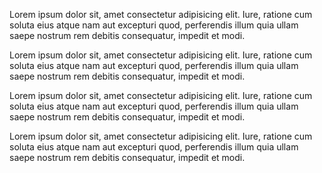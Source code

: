 Lorem ipsum dolor sit, amet consectetur adipisicing elit. Iure, ratione cum soluta eius atque nam aut excepturi quod, perferendis illum quia ullam saepe nostrum rem debitis consequatur, impedit et modi.


Lorem ipsum dolor sit, amet consectetur adipisicing elit. Iure, ratione cum soluta eius atque nam aut excepturi quod, perferendis illum quia ullam saepe nostrum rem debitis consequatur, impedit et modi.


Lorem ipsum dolor sit, amet consectetur adipisicing elit. Iure, ratione cum soluta eius atque nam aut excepturi quod, perferendis illum quia ullam saepe nostrum rem debitis consequatur, impedit et modi.

Lorem ipsum dolor sit, amet consectetur adipisicing elit. Iure, ratione cum soluta eius atque nam aut excepturi quod, perferendis illum quia ullam saepe nostrum rem debitis consequatur, impedit et modi.

